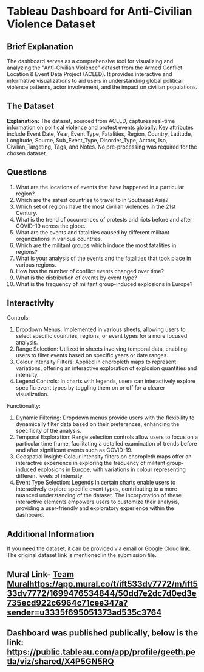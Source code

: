 # Tableau Dashboard for Anti-Civilian Violence Dataset

## Brief Explanation
The dashboard serves as a comprehensive tool for visualizing and analyzing the "Anti-Civilian Violence" dataset from the Armed Conflict Location & Event Data Project (ACLED). It provides interactive and informative visualizations to aid users in understanding global political violence patterns, actor involvement, and the impact on civilian populations.

## The Dataset
**Explanation:** The dataset, sourced from ACLED, captures real-time information on political violence and protest events globally. Key attributes include Event Date, Year, Event Type, Fatalities, Region, Country, Latitude, Longitude, Source, Sub_Event_Type, Disorder_Type, Actors, Iso, Civilian_Targeting, Tags, and Notes. No pre-processing was required for the chosen dataset.



##  Questions
1. What are the locations of events that have happened in a particular region?
2. Which are the safest countries to travel to in Southeast Asia?
3. Which set of regions have the most civilian violences in the 21st Century.
4. What is the trend of occurrences of protests and riots before and after COVID-19 across the globe.
5. What are the events and fatalities caused by different militant organizations in various countries.
6. Which are the militant groups which induce the most fatalities in regions?
7. What is your analysis of the events and the fatalities that took place in various regions.
8. How has the number of conflict events changed over time?
9. What is the distribution of events by event type?
10. What is the frequency of militant group-induced explosions in Europe?

## Interactivity
  Controls:
  1.	Dropdown Menus: Implemented in various sheets, allowing users to select specific countries, regions, or event types for a more focused analysis.
  2.	Range Selection: Utilized in sheets involving temporal data, enabling users to filter events based on specific years or date ranges.
  3.	Colour Intensity Filters: Applied in choropleth maps to represent variations, offering an interactive exploration of explosion quantities and intensity.
  4.	Legend Controls: In charts with legends, users can interactively explore specific event types by toggling them on or off for a clearer visualization.

  Functionality:
  1.	Dynamic Filtering: Dropdown menus provide users with the flexibility to dynamically filter data based on their preferences, enhancing the specificity of the analysis.
  2.	Temporal Exploration: Range selection controls allow users to focus on a particular time frame, facilitating a detailed examination of trends before and after significant events such as COVID-19.
  3.	Geospatial Insight: Colour intensity filters on choropleth maps offer an interactive experience in exploring the frequency of militant group-induced explosions in Europe, with variations in colour     representing different levels of intensity.
  4.	Event Type Selection: Legends in certain charts enable users to interactively explore specific event types, contributing to a more nuanced understanding of the dataset.
The incorporation of these interactive elements empowers users to customize their analysis, providing a user-friendly and exploratory experience within the dashboard.



## Additional Information
If you need the dataset, it can be provided via email or Google Cloud link. The original dataset link is mentioned in the submission file.

## Mural Link- [Team Mural](https://app.mural.co/t/ift533dv7772/m/ift533dv7772/1699476534844/50dd7e2dc7d0ed3e735ecd922c6964c71cee347a?sender=u3335f695051373ad535c3764)https://app.mural.co/t/ift533dv7772/m/ift533dv7772/1699476534844/50dd7e2dc7d0ed3e735ecd922c6964c71cee347a?sender=u3335f695051373ad535c3764

## Dashboard was published publically, below is the link: https://public.tableau.com/app/profile/geeth.petla/viz/shared/X4P5GN5RQ

